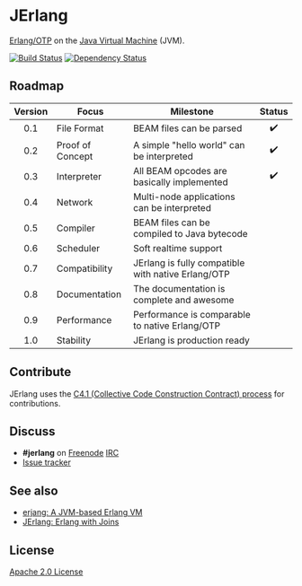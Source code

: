 # JErlang

[Erlang/OTP](https://github.com/erlang/otp) on the
[Java Virtual Machine](https://en.wikipedia.org/wiki/Java_virtual_machine) (JVM).

[![Build Status](https://travis-ci.org/jerlang/jerlang.svg?branch=master)](https://travis-ci.org/jerlang/jerlang)
[![Dependency Status](https://www.versioneye.com/user/projects/55acc9853065350023000481/badge.svg?style=flat)](https://www.versioneye.com/user/projects/55acc9853065350023000481)

## Roadmap

|Version|Focus           |Milestone                                         |Status|
|:-----:|----------------|--------------------------------------------------|:----:|
|0.1    |File Format     |BEAM files can be parsed                          |:heavy_check_mark:|
|0.2    |Proof of Concept|A simple "hello world" can be interpreted         |:heavy_check_mark:|
|0.3    |Interpreter     |All BEAM opcodes are basically implemented        |:heavy_check_mark:|
|0.4    |Network         |Multi-node applications can be interpreted        ||
|0.5    |Compiler        |BEAM files can be compiled to Java bytecode       ||
|0.6    |Scheduler       |Soft realtime support                             ||
|0.7    |Compatibility   |JErlang is fully compatible with native Erlang/OTP||
|0.8    |Documentation   |The documentation is complete and awesome         ||
|0.9    |Performance     |Performance is comparable to native Erlang/OTP    ||
|1.0    |Stability       |JErlang is production ready                       ||

## Contribute

JErlang uses the [C4.1 (Collective Code Construction Contract) process](http://rfc.zeromq.org/spec:22) for contributions.

## Discuss

* **#jerlang** on [Freenode](http://www.freenode.net/) [IRC](https://en.wikipedia.org/wiki/Internet_Relay_Chat)
* [Issue tracker](https://github.com/jerlang/jerlang/issues)

## See also

* [erjang: A JVM-based Erlang VM](https://github.com/trifork/erjang)
* [JErlang: Erlang with Joins](http://www.doc.ic.ac.uk/~susan/jerlang/)

## License

[Apache 2.0 License](LICENSE)
